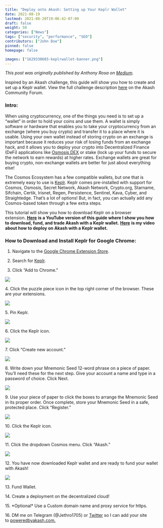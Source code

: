 ```yaml
---
title: "Deploy onto Akash: Setting up Your Keplr Wallet"
date: 2021-08-19
lastmod: 2021-08-20T19:06:42-07:00
draft: false
weight: 50
categories: ["News"]
tags: ["security", "performance", "SEO"]
contributors: ["John Doe"]
pinned: false
homepage: false

images: ["1629330603-keplrwallet-banner.png"]
---
```

_This post was originally published by Anthony Rosa on_ [_Medium_](https://anthonyrosa.medium.com/deploy-onto-akash-setting-up-your-keplr-wallet-aa01c7fd8420)_._

Inspired by an Akash challenge, this guide will show you how to create and set up a Keplr wallet. View the full challenge description [here](https://forum.akash.network/t/create-a-keplr-wallet-guide-win-akt/804) on the Akash Community Forum.

### **Intro**:

When using cryptocurrency, one of the things you need is to set up a “wallet” in order to hold your coins and use them. A wallet is simply software or hardware that enables you to take your cryptocurrency from an exchange (where you buy crypto) and transfer it to a place where it is usable. Using your own wallet instead of storing crypto on an exchange is important because it reduces your risk of losing funds from an exchange hack, and it allows you to deploy your crypto into Decentralized Finance (DeFi) applications like [Osmosis DEX](https://app.osmosis.zone/) or stake (lock up your funds to secure the network to earn rewards) at higher rates. Exchange wallets are great for buying crypto, non-exchange wallets are better for just about everything else!

The Cosmos Ecosystem has a few compatible wallets, but one that is extremely easy to use is [Keplr](https://keplr.app/). Keplr comes pre-installed with support for Cosmos, Osmosis, Secret Network, Akash Network, Crypto.org, Starname, Sifchain, Certik, Irisnet, Regen, Persistence, Sentinel, Kava, Cyber, and Straightedge. That’s a lot of options! But, in fact, you can actually add any Cosmos-based token through a few extra steps.

This tutorial will show you how to download Keplr on a browser extension. [**Here**](https://youtu.be/8lwmAOaG6LE) **is a YouTube version of this guide where I show you how to download, fund, and trade Akash with a Keplr wallet.** [**Here**](https://www.youtube.com/watch?v=KGu3wiwcxNc&t=642s) **is my video about how to deploy on Akash with a Keplr wallet.**

### How to Download and Install Keplr for Google Chrome:

1.  Navigate to the [Google Chrome Extension Store](https://chrome.google.com/webstore/category/extensions?hl=en).
    
2.  Search for [Keplr](https://chrome.google.com/webstore/detail/keplr/dmkamcknogkgcdfhhbddcghachkejeap?hl=en).
    
3.  Click “Add to Chrome.”
    

![](https://www.datocms-assets.com/45776/1629324635-keplr1.png)

4\. Click the puzzle piece icon in the top right corner of the browser. These are your extensions.

![](https://www.datocms-assets.com/45776/1629324697-keplr2.png)

5\. Pin Keplr.

![](https://www.datocms-assets.com/45776/1629324771-keplr3.png)

6\. Click the Keplr icon.

![](https://www.datocms-assets.com/45776/1629324808-keplr4.png)

7\. Click “Create new account.”

![](https://www.datocms-assets.com/45776/1629324846-keplr5.png)

8\. Write down your Mnemonic Seed 12-word phrase on a piece of paper. You’ll need these for the next step. Give your account a name and type in a password of choice. Click Next.

![](https://www.datocms-assets.com/45776/1629324875-keplr8.png)

9\. Use your piece of paper to click the boxes to arrange the Mnemonic Seed in its proper order. Once complete, store your Mnemonic Seed in a safe, protected place. Click “Register.”

![](https://www.datocms-assets.com/45776/1629324933-keplr-9.png)

10\. Click the Keplr icon.

![](https://www.datocms-assets.com/45776/1629324808-keplr4.png)

11\. Click the dropdown Cosmos menu. Click “Akash.”

![](https://www.datocms-assets.com/45776/1629325002-keplr11.png)

12\. You have now downloaded Keplr wallet and are ready to fund your wallet with Akash!

![](https://www.datocms-assets.com/45776/1629325033-keplr12.png)

13\. Fund Wallet.

14\. Create a deployment on the decentralized cloud!

15\. \*Optional\* Use a Custom domain name and proxy service for https.

16\. DM me on Telegram (@Jethro1705) or [Twitter](https://twitter.com/JeromeBerkshire) so I can add your site to [poweredbyakash.com.](https://poweredbyakash.com/)